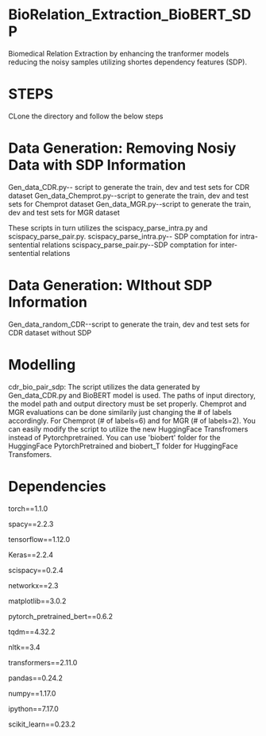 # BioRelation_Extraction_BioBERT_SDP
Biomedical Relation Extraction by enhancing the tranformer models reducing the noisy samples utilizing shortes dependency features (SDP).

# STEPS

CLone the directory and follow the below steps

# Data Generation: Removing Nosiy Data with SDP Information
Gen_data_CDR.py-- script to generate the train, dev and test sets for CDR dataset
Gen_data_Chemprot.py--script to generate the train, dev and test sets for Chemprot dataset
Gen_data_MGR.py--script to generate the train, dev and test sets for MGR dataset

These scripts in turn utilizes the scispacy_parse_intra.py and scispacy_parse_pair.py.
scispacy_parse_intra.py-- SDP comptation for intra-sentential relations
scispacy_parse_pair.py--SDP comptation for inter-sentential relations

# Data Generation: WIthout SDP Information
Gen_data_random_CDR--script to generate the train, dev and test sets for CDR dataset without SDP

# Modelling 

cdr_bio_pair_sdp: The script utilizes the data generated by Gen_data_CDR.py and BioBERT model is used.
The paths of input directory, the model path and output directory must be set properly. Chemprot and MGR evaluations can be done similarily just changing the # of labels  accordingly. For Chemprot (#  of labels=6) and for MGR (# of labels=2). 
You can easily modify the script to utilize the new HuggingFace Transfromers instead of Pytorchpretrained. You can use 'biobert' folder for the HuggingFace PytorchPretrained and biobert_T folder for HuggingFace Transfomers.

# Dependencies
torch==1.1.0

spacy==2.2.3

tensorflow==1.12.0

Keras==2.2.4

scispacy==0.2.4

networkx==2.3

matplotlib==3.0.2

pytorch_pretrained_bert==0.6.2

tqdm==4.32.2

nltk==3.4

transformers==2.11.0

pandas==0.24.2

numpy==1.17.0

ipython==7.17.0

scikit_learn==0.23.2
